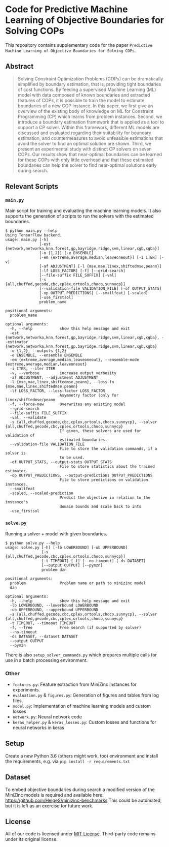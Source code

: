 # Code for Predictive Machine Learning of Objective Boundaries for Solving COPs

This repository contains supplementary code for the paper `Predictive Machine Learning of Objective Boundaries for Solving COPs`.

## Abstract

> Solving Constraint Optimization Problems (COPs) can be dramatically simplified by boundary estimation, that is, providing tight boundaries of cost functions. By feeding a supervised Machine Learning (ML) model with data composed of known boundaries and extracted features of COPs, it is possible to train the model to estimate boundaries of a new COP instance. In this paper, we first give an overview of the existing body of knowledge on ML for Constraint Programming (CP) which learns from problem instances. Second, we introduce a boundary estimation framework that is applied as a tool to support a CP solver. Within this framework, different ML models are discussed and evaluated regarding their suitability for boundary estimation, and countermeasures to avoid unfeasible estimations that avoid the solver to find an optimal solution are shown. Third, we present an experimental study with distinct CP solvers on seven COPs. Our results show that near-optimal boundaries can be learned for these COPs with only little overhead and that these estimated boundaries can help the solver to find near-optimal solutions early during search.

## Relevant Scripts

### `main.py`

Main script for training and evaluating the machine learning models.
It also supports the generation of scripts to run the solvers with the estimated boundaries.

```
$ python main.py --help          
Using TensorFlow backend.
usage: main.py [-h]
               [-est {network,networka,knn,forest,gp,bayridge,ridge,svm,linear,xgb,xgba}]
               [-o {1,2}] [-e ENSEMBLE]
               [-em {extreme,average,median,leaveoneout}] [-i ITER] [-v]
               [-af ADJUSTMENT] [-l {mse,mae,linex,shiftedmse,peann}]
               [-lf LOSS_FACTOR] [-f] [--grid-search]
               [--file-suffix FILE_SUFFIX] [-val]
               [-s {all,chuffed,gecode,cbc,cplex,ortools,choco,sunnycp}]
               [--validation-file VALIDATION_FILE] [-of OUTPUT_STATS]
               [-op OUTPUT_PREDICTIONS] [--smallfeat] [-scaled]
               [-use_firstsol]
               problem_name

positional arguments:
  problem_name

optional arguments:
  -h, --help            show this help message and exit
  -est {network,networka,knn,forest,gp,bayridge,ridge,svm,linear,xgb,xgba}, --estimator {network,networka,knn,forest,gp,bayridge,ridge,svm,linear,xgb,xgba}
  -o {1,2}, --outputs {1,2}
  -e ENSEMBLE, --ensemble ENSEMBLE
  -em {extreme,average,median,leaveoneout}, --ensemble-mode {extreme,average,median,leaveoneout}
  -i ITER, --iter ITER
  -v, --verbose         increase output verbosity
  -af ADJUSTMENT, --adjustment ADJUSTMENT
  -l {mse,mae,linex,shiftedmse,peann}, --loss-fn {mse,mae,linex,shiftedmse,peann}
  -lf LOSS_FACTOR, --loss-factor LOSS_FACTOR
                        Asymmetry factor (only for linex/shiftedmse/peann
  -f, --force-new       Overwrites any existing model
  --grid-search
  --file-suffix FILE_SUFFIX
  -val, --validate
  -s {all,chuffed,gecode,cbc,cplex,ortools,choco,sunnycp}, --solver {all,chuffed,gecode,cbc,cplex,ortools,choco,sunnycp}
                        If given, these solvers are used for validation of
                        estimated boundaries.
  --validation-file VALIDATION_FILE
                        File to store the validation commands, if a solver is
                        to be used.
  -of OUTPUT_STATS, --output-stats OUTPUT_STATS
                        File to store statistics about the trained estimator.
  -op OUTPUT_PREDICTIONS, --output-predictions OUTPUT_PREDICTIONS
                        File to store predictions on validation instances.
  --smallfeat
  -scaled, --scaled-prediction
                        Predict the objective in relation to the instance's
                        domain bounds and scale back to ints
  -use_firstsol
```

### `solve.py`

Running a solver + model with given boundaries.

```
$ python solve.py --help
usage: solve.py [-h] [-lb LOWERBOUND] [-ub UPPERBOUND]
                [-s {all,chuffed,gecode,cbc,cplex,ortools,choco,sunnycp}]
                [-t TIMEOUT] [-f] [--no-timeout] [-ds DATASET]
                [--output OUTPUT] [--pymzn]
                problem dzn

positional arguments:
  problem               Problem name or path to minizinc model
  dzn

optional arguments:
  -h, --help            show this help message and exit
  -lb LOWERBOUND, --lowerbound LOWERBOUND
  -ub UPPERBOUND, --upperbound UPPERBOUND
  -s {all,chuffed,gecode,cbc,cplex,ortools,choco,sunnycp}, --solver {all,chuffed,gecode,cbc,cplex,ortools,choco,sunnycp}
  -t TIMEOUT, --timeout TIMEOUT
  -f, --free            Free search (if supported by solver)
  --no-timeout
  -ds DATASET, --dataset DATASET
  --output OUTPUT
  --pymzn
```

There is also `setup_solver_commands.py` which prepares multiple calls for use in a batch processing environment.

### Other

- `features.py`: Feature extraction from MiniZinc instances for experiments.
- `evaluation.py` & `figures.py`: Generation of figures and tables from log files.
- `model.py`: Implementation of machine learning models and custom losses
- `network.py`: Neural network code
- `keras_helper.py` & `keras_losses.py`: Custom losses and functions for neural networks in keras


## Setup

Create a new Python 3.6 (others might work, too) environment and install the requirements, e.g. via
``pip install -r requirements.txt``

## Dataset

To embed objective boundaries during search a modified version of the MiniZinc models is required and available here: https://github.com/HelgeS/minizinc-benchmarks
This could be automated, but it is left as an exercise for future work.

## License

All of our code is licensed under [MIT License](LICENSE).
Third-party code remains under its original license.
